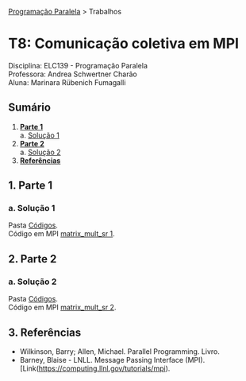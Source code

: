 [Programação Paralela](https://github.com/AndreaInfUFSM/elc139-2018a) > Trabalhos

# T8: Comunicação coletiva em MPI

Disciplina: ELC139 - Programação Paralela  
Professora: Andrea Schwertner Charão  
Aluna: Marinara Rübenich Fumagalli

## Sumário
1. [**Parte 1**](#1-parte-1)   
    a. [Solução 1](#a-solução-1)      
2. [**Parte 2**](#2-parte-2)  
    a. [Solução 2](#a-solução-2)      
3. [**Referências**](#3-referências)  

## 1. Parte 1

### a. Solução 1

Pasta [Códigos](Códigos/).  
Código em MPI [matrix_mult_sr 1](Códigos/matrix_mult_sr_SOL1.c).

## 2. Parte 2

### a. Solução 2

Pasta [Códigos](Códigos/).  
Código em MPI [matrix_mult_sr 2](Códigos/matrix_mult_sr_SOL2.c).

## 3. Referências
- Wilkinson, Barry; Allen, Michael. Parallel Programming. Livro.
- Barney, Blaise - LNLL. Message Passing Interface (MPI). [Link(https://computing.llnl.gov/tutorials/mpi).
